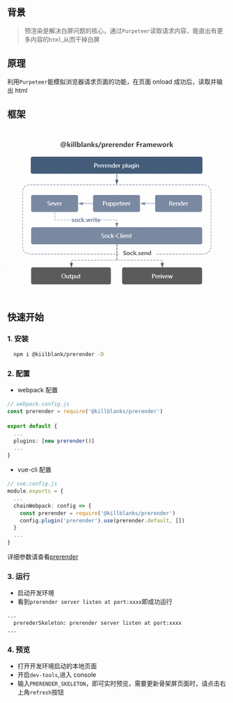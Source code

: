## 背景

> 预渲染是解决白屏问题的核心，通过`Purpeteer`读取请求内容，能直出有更多内容的`html`,从而干掉白屏

## 原理

利用`Purpeteer`能模拟浏览器请求页面的功能，在页面 onload 成功后，读取并输出 html

## 框架

![@killblanks_prerender_framework](./assets/@killblanks_prerender_framework.png)

## 快速开始

### 1. 安装

```sh
  npm i @kiilblank/prerender -D
```

### 2. 配置

- webpack 配置

```ts
// webpack.config.js
const prerender = require('@killblanks/prerender')

export default {
  ...
  plugins: [new prerender()]
  ...
}
```

- vue-cli 配置

```ts
// vue.config.js
module.exports = {
  ...
  chainWebpack: config => {
    const prerender = require('@killblanks/prerender')
    config.plugin('prerender').use(prerender.default, [])
  }
  ...
}
```

详细参数请查看[prerender](https://warpcgd.github.io/killblanks/documents/prerender.html)

### 3. 运行

- 启动开发环境
- 看到`prerender server listen at port:xxxx`即成功运行

```bash
...
  prerederSkeleton: prerender server listen at port:xxxx
...

```

### 4. 预览

- 打开开发环境启动的本地页面
- 开启`dev-tools`,进入 console
- 输入`PRERENDER_SKELETON`，即可实时预览，需要更新骨架屏页面时，请点击右上角`refresh`按钮
